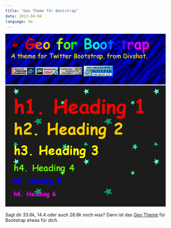 ```yaml
---
title: "Geo Theme für Bootstrap"
date: 2013-04-04
language: de
---
```


![](images/tumblr_mkqvkufjjj1s5gaabo1_1280.png "Geo for Bootstrap")
![](images/tumblr_mkqvkufjjj1s5gaabo2_1280.png "Geo for Bootstrap")

Sagt dir 33.6k, 14.4 oder auch 28.8k noch was? Dann ist das [Geo Theme](http://divshot.github.com/geo-bootstrap/) für Bootstrap etwas für dich.
